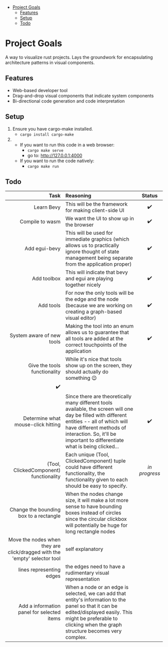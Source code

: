 - [Project Goals](#project-goals)
  - [Features](#features)
  - [Setup](#setup)
  - [Todo](#todo)


# Project Goals
A way to visualize rust projects. Lays the groundwork for encapsulating architecture patterns in visual components.

## Features
* Web-based developer tool 
* Drag-and-drop visual components that indicate system components
* Bi-directional code generation and code interpretation 

## Setup
1. Ensure you have cargo-make installed. 
    * `cargo install cargo-make`
2.
    * If you want to run this code in a web browser:
        * `cargo make serve`
        * go to: http://127.0.0.1:4000
    * If you want to run the code natively:
        * `cargo make run`

## Todo
|  Task  |  Reasoning  |  Status  |
| -----: |  :--------  | :-----:  |
| Learn Bevy | This will be the framework for making client-side UI | :heavy_check_mark: |
| Compile to wasm | We want the UI to show up in the browser | :heavy_check_mark: |
| Add egui-bevy | This will be used for immediate graphics (which allows us to practically ignore thought of state management being separate from the application proper) | :heavy_check_mark: |
| Add toolbox | This will indicate that bevy and egui are playing together nicely | :heavy_check_mark: |
| Add tools | For now the only tools will be the edge and the node (because we are working on creating a graph-based visual editor) | :heavy_check_mark: |
| System aware of new tools | Making the tool into an enum allows us to guarantee that all tools are added at the correct touchpoints of the application | :heavy_check_mark: |
| Give the tools functionality | While it's nice that tools show up on the screen, they should actually do something :wink: | 
:heavy_check_mark: |
| Determine what mouse-click hitting | Since there are theoretically many different tools available, the screen will one day be filled with different entities -- all of which will have different methods of interaction. So, it'll be important to differentiate what is being clicked... | :heavy_check_mark: |
| (Tool, ClickedComponent) functionality |  Each unique (Tool, ClickedComponent) tuple could have different functionality, the functionality given to each should be easy to specify. | *in progress* | 
| Change the bounding box to a rectangle |  When the nodes change size, it will make a lot more sense to have bounding boxes instead of circles since the circular clickbox will potentially be huge for long rectangle nodes |    |
| Move the nodes when they are click/dragged with the 'empty' selector tool |   self explanatory |    |
| lines representing edges | the edges need to have a rudimentary visual representation |    |
| Add a information panel for selected items | When a node or an edge is selected, we can add that entity's information to the panel so that it can be edited/displayed easily. This might be preferable to clicking when the graph structure becomes very complex. |   |